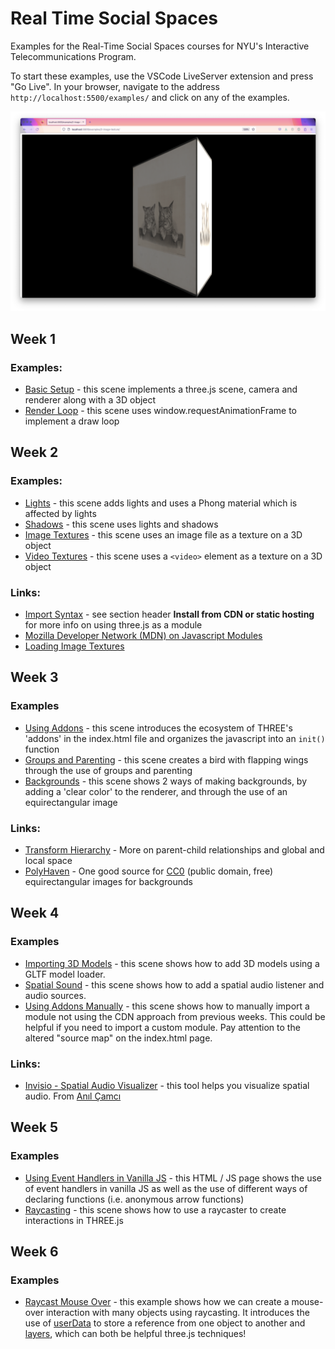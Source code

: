 # Real Time Social Spaces

Examples for the Real-Time Social Spaces courses for NYU's Interactive Telecommunications Program.

To start these examples, use the VSCode LiveServer extension and press "Go Live". In your browser, navigate to the address `http://localhost:5500/examples/` and click on any of the examples.

![image of cats is shown on a floating 3D box](./images/cats.png)

## Week 1

### Examples:

- [Basic Setup](./examples/1-basic-scene/) - this scene implements a three.js scene, camera and renderer along with a 3D object
- [Render Loop](./examples/1-render-loop/) - this scene uses window.requestAnimationFrame to implement a draw loop

## Week 2

### Examples:

- [Lights](./examples/2-lights/) - this scene adds lights and uses a Phong material which is affected by lights
- [Shadows](./examples/2-textures/) - this scene uses lights and shadows
- [Image Textures](./examples/2-image-texture/) - this scene uses an image file as a texture on a 3D object
- [Video Textures](./examples/2-video-texture) - this scene uses a `<video>` element as a texture on a 3D object

### Links:

- [Import Syntax](https://threejs.org/docs/index.html?q=in#manual/en/introduction/Installation) - see section header **Install from CDN or static hosting** for more info on using three.js as a module
- [Mozilla Developer Network (MDN) on Javascript Modules](https://developer.mozilla.org/en-US/docs/Web/JavaScript/Guide/Modules)
- [Loading Image Textures](https://threejs.org/docs/index.html?q=texturel#api/en/loaders/TextureLoader)

## Week 3

### Examples

- [Using Addons](./examples/3-using-addons/) - this scene introduces the ecosystem of THREE's 'addons' in the index.html file and organizes the javascript into an `init()` function
- [Groups and Parenting](./examples/3-groups-and-parenting/) - this scene creates a bird with flapping wings through the use of groups and parenting
- [Backgrounds](./examples/3-backgrounds/) - this scene shows 2 ways of making backgrounds, by adding a 'clear color' to the renderer, and through the use of an equirectangular image

### Links:

- [Transform Hierarchy](https://threejs.org/manual/#en/scenegraph) - More on parent-child relationships and global and local space
- [PolyHaven](https://polyhaven.com/hdris) - One good source for [CC0](https://creativecommons.org/publicdomain/zero/1.0/) (public domain, free) equirectangular images for backgrounds

## Week 4

### Examples

- [Importing 3D Models](./examples/4-importing-3d-models/) - this scene shows how to add 3D models using a GLTF model loader.
- [Spatial Sound](./examples/4-spatial-sound/) - this scene shows how to add a spatial audio listener and audio sources.
- [Using Addons Manually](./examples/4-using-addons-manually/) - this scene shows how to manually import a module not using the CDN approach from previous weeks. This could be helpful if you need to import a custom module. Pay attention to the altered "source map" on the index.html page.

### Links:

- [Invisio - Spatial Audio Visualizer](https://anilcamci.github.io/Inviso/) - this tool helps you visualize spatial audio. From [Anıl Çamcı](https://anilcamci.github.io/)

## Week 5

### Examples

- [Using Event Handlers in Vanilla JS](./examples/5-event-listeners/) - this HTML / JS page shows the use of event handlers in vanilla JS as well as the use of different ways of declaring functions (i.e. anonymous arrow functions)
- [Raycasting](./examples/5-raycasting/) - this scene shows how to use a raycaster to create interactions in THREE.js

## Week 6

### Examples

- [Raycast Mouse Over](./examples/6-raycast-mouse-over) - this example shows how we can create a mouse-over interaction with many objects using raycasting. It introduces the use of [userData](https://threejs.org/docs/index.html?q=object#api/en/core/Object3D.userData) to store a reference from one object to another and [layers](https://threejs.org/examples/?q=layer#webgl_layers), which can both be helpful three.js techniques!
